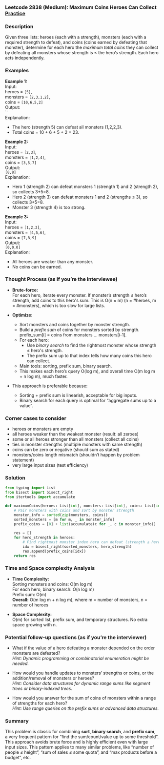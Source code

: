 ### Leetcode 2838 (Medium): Maximum Coins Heroes Can Collect [Practice](https://leetcode.com/problems/maximum-coins-heroes-can-collect)

### Description  
Given three lists: heroes (each with a strength), monsters (each with a required strength to defeat), and coins (coins earned by defeating that monster), determine for each hero the *maximum total coins* they can collect by defeating all monsters whose strength is ≤ the hero’s strength. Each hero acts independently.

### Examples  

**Example 1:**  
Input:  
heroes = `[5]`,  
monsters = `[2,3,1,2]`,  
coins = `[10,6,5,2]`  
Output:  
``  
Explanation:  
- The hero (strength 5) can defeat all monsters (1,2,2,3).
- Total coins = 10 + 6 + 5 + 2 = 23.

**Example 2:**  
Input:  
heroes = `[2,3]`,  
monsters = `[1,2,4]`,  
coins = `[3,5,7]`  
Output:  
`[8,8]`  
Explanation:  
- Hero 1 (strength 2) can defeat monsters 1 (strength 1) and 2 (strength 2), so collects 3+5=8.
- Hero 2 (strength 3) can defeat monsters 1 and 2 (strengths ≤ 3), so collects 3+5=8.
- Monster 3 (strength 4) is too strong.

**Example 3:**  
Input:  
heroes = `[1,2,3]`,  
monsters = `[4,5,6]`,  
coins = `[7,8,9]`  
Output:  
`[0,0,0]`  
Explanation:  
- All heroes are weaker than any monster.
- No coins can be earned.

### Thought Process (as if you’re the interviewee)  

- **Brute-force:**  
  For each hero, iterate every monster. If monster’s strength ≤ hero’s strength, add coins to this hero's sum. This is O(n × m) (n = #heroes, m = #monsters), which is too slow for large lists.

- **Optimize:**  
  - Sort monsters and coins together by monster strength.
  - Build a *prefix sum* of coins for monsters sorted by strength. prefix_sum[i] = coins from monsters ... monsters[i-1].
  - For each hero:
    - Use *binary search* to find the rightmost monster whose strength ≤ hero's strength.
    - The prefix sum up to that index tells how many coins this hero can collect.
  - Main tools: sorting, prefix sum, binary search.
  - This makes each hero’s query O(log m), and overall time O(m log m + n log m), much faster.

- This approach is preferable because:
  - Sorting + prefix sum is linearish, acceptable for big inputs.
  - Binary search for each query is optimal for “aggregate sums up to a value”.

### Corner cases to consider  
- heroes or monsters are empty
- all heroes weaker than the weakest monster (result: all zeroes)
- some or all heroes stronger than all monsters (collect all coins)
- ties in monster strengths (multiple monsters with same strength)
- coins can be zero or negative (should sum as stated)
- monsters/coins length mismatch (shouldn’t happen by problem statement)
- very large input sizes (test efficiency)

### Solution

```python
from typing import List
from bisect import bisect_right
from itertools import accumulate

def maximumCoins(heroes: List[int], monsters: List[int], coins: List[int]) -> List[int]:
    # Pair monsters with coins and sort by monster strength
    monster_info = sorted(zip(monsters, coins))
    sorted_monsters = [m for m, _ in monster_info]
    prefix_coins = [0] + list(accumulate(c for _, c in monster_info))  # prefix_sum; prefix_coins[i] = sum of coins for monsters[:i]
    
    res = []
    for hero_strength in heroes:
        # Find rightmost monster index hero can defeat (strength ≤ hero_strength)
        idx = bisect_right(sorted_monsters, hero_strength)
        res.append(prefix_coins[idx])
    return res
```

### Time and Space complexity Analysis  

- **Time Complexity:**  
  Sorting monsters and coins: O(m log m)  
  For each hero, binary search: O(n log m)  
  Prefix sum: O(m)  
  **Overall:** O(m log m + n log m), where m = number of monsters, n = number of heroes

- **Space Complexity:**  
  O(m) for sorted list, prefix sum, and temporary structures. No extra space growing with n.

### Potential follow-up questions (as if you’re the interviewer)  

- What if the value of a hero defeating a monster depended on the order monsters are defeated?  
  *Hint: Dynamic programming or combinatorial enumeration might be needed.*

- How would you handle updates to monsters’ strengths or coins, or the addition/removal of monsters or heroes?  
  *Hint: Consider data structures for dynamic range sums like segment trees or binary-indexed trees.*

- How would you answer for the sum of coins of monsters within a range of strengths for each hero?  
  *Hint: Use range queries on the prefix sums or advanced data structures.*

### Summary
This problem is classic for combining **sort**, **binary search**, and **prefix sum**, a very frequent pattern for “find the sum/count/value up to some threshold”. This approach avoids brute force and is highly efficient even with large input sizes. This pattern applies to many similar problems, like “number of people ≤ height”, “sum of sales ≤ some quota”, and “max products before a budget”, etc.